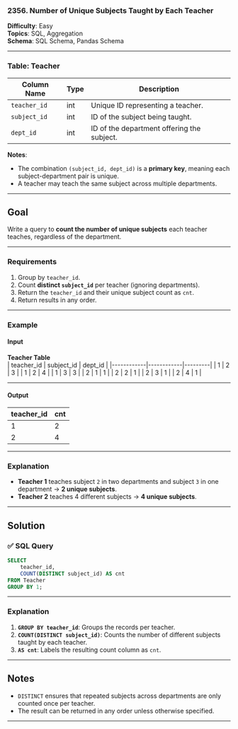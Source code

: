 ### 2356. Number of Unique Subjects Taught by Each Teacher  
**Difficulty**: Easy  
**Topics**: SQL, Aggregation  
**Schema**: SQL Schema, Pandas Schema  

---

### Table: Teacher  

| Column Name  | Type | Description                                                   |
|--------------|------|---------------------------------------------------------------|
| `teacher_id` | int  | Unique ID representing a teacher.                            |
| `subject_id` | int  | ID of the subject being taught.                              |
| `dept_id`    | int  | ID of the department offering the subject.                   |

**Notes**:  
- The combination `(subject_id, dept_id)` is a **primary key**, meaning each subject-department pair is unique.  
- A teacher may teach the same subject across multiple departments.

---

## Goal  

Write a query to **count the number of unique subjects** each teacher teaches, regardless of the department.

---

### Requirements  

1. Group by `teacher_id`.  
2. Count **distinct `subject_id`** per teacher (ignoring departments).  
3. Return the `teacher_id` and their unique subject count as `cnt`.  
4. Return results in any order.

---

### Example  

#### Input  

**Teacher Table**  
| teacher_id | subject_id | dept_id |
|------------|------------|---------|
| 1          | 2          | 3       |
| 1          | 2          | 4       |
| 1          | 3          | 3       |
| 2          | 1          | 1       |
| 2          | 2          | 1       |
| 2          | 3          | 1       |
| 2          | 4          | 1       |

---

#### Output  

| teacher_id | cnt |
|------------|-----|
| 1          | 2   |
| 2          | 4   |

---

### Explanation  

- **Teacher 1** teaches subject `2` in two departments and subject `3` in one department → **2 unique subjects**.  
- **Teacher 2** teaches 4 different subjects → **4 unique subjects**.

---

## Solution  

### ✅ SQL Query  
```sql
SELECT 
    teacher_id,
    COUNT(DISTINCT subject_id) AS cnt
FROM Teacher
GROUP BY 1;

```

---

### Explanation  

1. **`GROUP BY teacher_id`**: Groups the records per teacher.  
2. **`COUNT(DISTINCT subject_id)`**: Counts the number of different subjects taught by each teacher.  
3. **`AS cnt`**: Labels the resulting count column as `cnt`.  

---

## Notes  

- `DISTINCT` ensures that repeated subjects across departments are only counted once per teacher.  
- The result can be returned in any order unless otherwise specified.  

---

